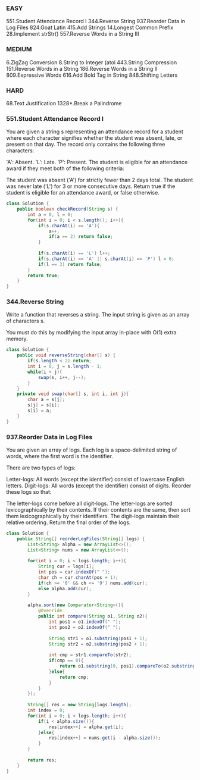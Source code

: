 ### EASY
551.Student Attendance Record I
344.Reverse String
937.Reorder Data in Log Files
824.Goat Latin
415.Add Strings
14.Longest Common Prefix
28.Implement strStr()
557.Reverse Words in a String III

### MEDIUM
6.ZigZag Conversion
8.String to Integer (atoi
443.String Compression
151.Reverse Words in a String
186.Reverse Words in a String II
809.Expressive Words
616.Add Bold Tag in String
848.Shifting Letters

### HARD
68.Text Justification
1328*.Break a Palindrome

### 551.Student Attendance Record I
You are given a string s representing an attendance record for a student where each character signifies whether the student was absent, late, or present on that day. The record only contains the following three characters:

'A': Absent.
'L': Late.
'P': Present.
The student is eligible for an attendance award if they meet both of the following criteria:

The student was absent ('A') for strictly fewer than 2 days total.
The student was never late ('L') for 3 or more consecutive days.
Return true if the student is eligible for an attendance award, or false otherwise.

```java
class Solution {
    public boolean checkRecord(String s) {
        int a = 0, l = 0;
        for(int i = 0; i < s.length(); i++){
            if(s.charAt(i) == 'A'){
                a++;
                if(a == 2) return false;
            }
            
            if(s.charAt(i) == 'L') l++;
            if(s.charAt(i) == 'A' || s.charAt(i) == 'P') l = 0;
            if(l == 3) return false;
        }
        return true;
    }
}
```

### 344.Reverse String
Write a function that reverses a string. The input string is given as an array of characters s.

You must do this by modifying the input array in-place with O(1) extra memory.

```java
class Solution {
    public void reverseString(char[] s) {
        if(s.length < 2) return;
        int i = 0, j = s.length - 1;
        while(i < j){
            swap(s, i++, j--);
        }
    }
    private void swap(char[] s, int i, int j){
        char a = s[j];
        s[j] = s[i];
        s[i] = a;
    }
}
```

### 937.Reorder Data in Log Files
You are given an array of logs. Each log is a space-delimited string of words, where the first word is the identifier.

There are two types of logs:

Letter-logs: All words (except the identifier) consist of lowercase English letters.
Digit-logs: All words (except the identifier) consist of digits.
Reorder these logs so that:

The letter-logs come before all digit-logs.
The letter-logs are sorted lexicographically by their contents. If their contents are the same, then sort them lexicographically by their identifiers.
The digit-logs maintain their relative ordering.
Return the final order of the logs.
```java
class Solution {
    public String[] reorderLogFiles(String[] logs) {
        List<String> alpha = new ArrayList<>();
        List<String> nums = new ArrayList<>();
        
        for(int i = 0; i < logs.length; i++){
            String cur = logs[i];
            int pos = cur.indexOf(" ");
            char ch = cur.charAt(pos + 1);
            if(ch >= '0' && ch <= '9') nums.add(cur);
            else alpha.add(cur);
        }
        
        alpha.sort(new Comparator<String>(){
            @Override
            public int compare(String o1, String o2){
                int pos1 = o1.indexOf(" ");
                int pos2 = o2.indexOf(" ");
                
                String str1 = o1.substring(pos1 + 1);
                String str2 = o2.substring(pos2 + 1);
                
                int cmp = str1.compareTo(str2);
                if(cmp == 0){
                    return o1.substring(0, pos1).compareTo(o2.substring(0, pos2));
                }else{
                    return cmp;
                }
            }
        });
        
        String[] res = new String[logs.length];
        int index = 0;
        for(int i = 0; i < logs.length; i++){
            if(i < alpha.size()){
                res[index++] = alpha.get(i);
            }else{
                res[index++] = nums.get(i - alpha.size());
            }
        }
        
        return res;
    }
}
```